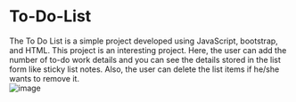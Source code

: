 # To-Do-List
The To Do List is a simple project developed using JavaScript, bootstrap, and HTML. This project is an interesting project. Here, the user can add the number of to-do work details and you can see the details stored in the list form like sticky list notes. Also, the user can delete the list items if he/she wants to remove it.  
                             ![image](https://user-images.githubusercontent.com/57036820/220757004-51740297-d6c9-4162-9ce3-92ce10b62d8d.png)
